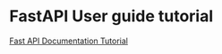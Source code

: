 # FastAPI User guide tutorial
[Fast API Documentation Tutorial](https://fastapi.tiangolo.com/tutorial/)
